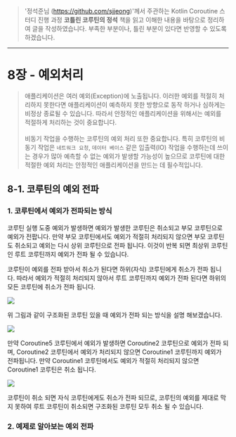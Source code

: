> '정석준님 (https://github.com/sjjeong)'께서 주관하는 Kotlin Coroutine 스터디 진행 과정
**코틀린 코루틴의 정석** 책을 읽고 이해한 내용을 바탕으로 정리하여 글을 작성하였습니다. 부족한 부분이나, 틀린 부분이 있다면 반영할 수 있도록 하겠습니다.

---

# 8장 - 예외처리
> 애플리케이션은 여러 예외(Exception)에 노출됩니다. 이러한 예외를 적절히 처리하지 못한다면 애플리케이션이 예측하지 못한 방향으로 동작 하거나 심하게는 비정상 종료될 수 있습니다. 따라서 안정적인 애플리케이션을 위해서는 예외를 적절하게 처리하는 것이 중요합니다.<br><br>비동기 작업을 수행하는 코루틴의 예외 처리 또한 중요합니다. 특히 코루틴의 비동기 작업은 `네트워크 요청`, `데이터 베이스` 같은 입출력(IO) 작업을 수행하는데 쓰이는 경우가 많아 예측할 수 없는 예외가 발생할 가능성이 높으므로 코루틴에 대한 적절한 예외 처리는 안정적인 애플리케이션을 만드는 데 필수적입니다.

## 8-1. 코루틴의 예외 전파
### 1. 코루틴에서 예외가 전파되는 방식
코루틴 실행 도중 예외가 발생하면 예외가 발생한 코루틴은 취소되고 부모 코루틴으로 예외가 전팝니다. 만약 부모 코루틴에서도 예외가 적절히 처리되지 않으면 부모 코루틴도 취소되고 예외는 다시 상위 코루틴으로 전파 됩니다. 이것이 반복 되면 최상위 코루틴인 루트 코루틴까지 예외가 전파 될 수 있습니다.

코루틴이 예외를 전파 받아서 취소가 된다면 하위(자식) 코루틴에게 취소가 전파 됩니다. 따라서 예외가 적절히 처리되지 않아서 루트 코루틴까지 예외가 전파 된다면 하위의 모든 코루틴에 취소가 전파 됩니다.

![](https://velog.velcdn.com/images/tien/post/81d544b2-252c-479c-8698-fcb16cdfda0c/image.png)

위 그림과 같이 구조화된 코루틴 있을 때 예외가 전파 되는 방식을 설명 해보겠습니다.

![](https://velog.velcdn.com/images/tien/post/8da3f5f2-d299-4c89-a618-1704599901c7/image.png)

만약 Coroutine5 코루틴에서 예외가 발생하면 Coroutine2 코루틴으로 예외가 전파 되며, Coroutine2 코루틴에서 예외가 처리되지 않으면 Coroutine1 코루틴까지 예외가 전파됩니다. 만약 Coroutine1 코루틴에서도 예외가 적절히 처리되지 않으면 Coroutine1 코루틴은 취소 됩니다.

![](https://velog.velcdn.com/images/tien/post/f3e3f0e1-af41-42aa-80c0-d4c01bba2fcd/image.png)

코루틴이 취소 되면 자식 코루틴에게도 취소가 전파 되므로, 코루틴의 예외를 제대로 막지 못하여 루트 코루틴이 취소되면 구조화된 코루틴 모두 취소 될 수 있습니다.

### 2. 예제로 알아보는 예외 전파